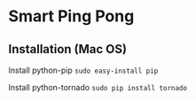 # Smart Ping Pong

## Installation (Mac OS)

Install python-pip
`sudo easy-install pip`

Install python-tornado
`sudo pip install tornado`
